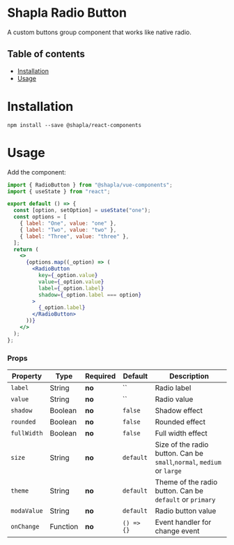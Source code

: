 # Shapla Radio Button

A custom buttons group component that works like native radio.

## Table of contents

- [Installation](#installation)
- [Usage](#usage)

# Installation

```
npm install --save @shapla/react-components
```

# Usage

Add the component:

```jsx
import { RadioButton } from "@shapla/vue-components";
import { useState } from "react";

export default () => {
  const [option, setOption] = useState("one");
  const options = [
    { label: "One", value: "one" },
    { label: "Two", value: "two" },
    { label: "Three", value: "three" },
  ];
  return (
    <>
      {options.map((_option) => (
        <RadioButton
          key={_option.value}
          value={_option.value}
          label={_option.label}
          shadow={_option.label === option}
        >
          {_option.label}
        </RadioButton>
      ))}
    </>
  );
};
```

### Props

| Property    | Type     | Required | Default    | Description                                                            |
| ----------- | -------- | -------- | ---------- | ---------------------------------------------------------------------- |
| `label`     | String   | **no**   | ``         | Radio label                                                            |
| `value`     | String   | **no**   | ``         | Radio value                                                            |
| `shadow`    | Boolean  | **no**   | `false`    | Shadow effect                                                          |
| `rounded`   | Boolean  | **no**   | `false`    | Rounded effect                                                         |
| `fullWidth` | Boolean  | **no**   | `false`    | Full width effect                                                      |
| `size`      | String   | **no**   | `default`  | Size of the radio button. Can be `small`,`normal`, `medium` or `large` |
| `theme`     | String   | **no**   | `default`  | Theme of the radio button. Can be `default` or `primary`               |
| `modaValue` | String   | **no**   | `default`  | Radio button value                                                     |
| `onChange`  | Function | **no**   | `() => {}` | Event handler for change event                                         |
